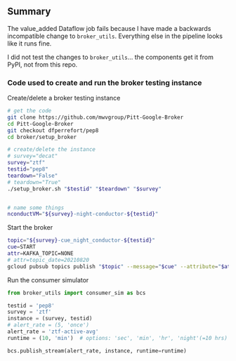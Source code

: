 ## Summary

The value_added Dataflow job fails because I have made a backwards incompatible change to `broker_utils`.
Everything else in the pipeline looks like it runs fine.

I did not test the changes to `broker_utils`... the components get it from PyPI, not from this repo.


### Code used to create and run the broker testing instance

Create/delete a broker testing instance
```bash
# get the code
git clone https://github.com/mwvgroup/Pitt-Google-Broker
cd Pitt-Google-Broker
git checkout dfperrefort/pep8
cd broker/setup_broker

# create/delete the instance
# survey="decat"
survey="ztf"
testid="pep8"
teardown="False"
# teardown="True"
./setup_broker.sh "$testid" "$teardown" "$survey"


# name some things
nconductVM="${survey}-night-conductor-${testid}"
```


Start the broker
```bash
topic="${survey}-cue_night_conductor-${testid}"
cue=START
attr=KAFKA_TOPIC=NONE
# attr=topic_date=20210820
gcloud pubsub topics publish "$topic" --message="$cue" --attribute="$attr"
```

Run the consumer simulator
```python
from broker_utils import consumer_sim as bcs

testid = 'pep8'
survey = 'ztf'
instance = (survey, testid)
# alert_rate = (5, 'once')
alert_rate = 'ztf-active-avg'
runtime = (10, 'min')  # options: 'sec', 'min', 'hr', 'night'(=10 hrs)

bcs.publish_stream(alert_rate, instance, runtime=runtime)
```
